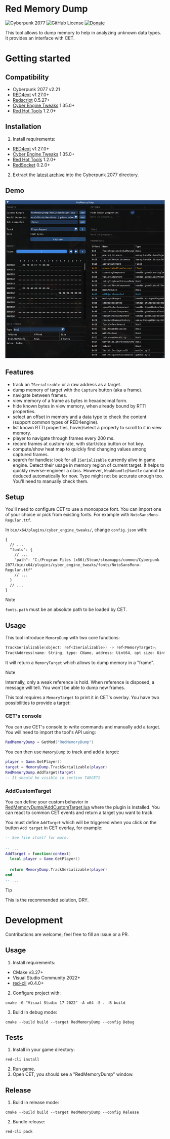 # Red Memory Dump
![Cyberpunk 2077](https://img.shields.io/badge/Cyberpunk%202077-v2.21-blue)
![GitHub License](https://img.shields.io/github/license/rayshader/cp2077-red-memorydump)
[![Donate](https://img.shields.io/badge/donate-buy%20me%20a%20coffee-yellow)](https://www.buymeacoffee.com/lpfreelance)

This tool allows to dump memory to help in analyzing unknown data types. It 
provides an interface with CET.

# Getting started

## Compatibility
- Cyberpunk 2077 v2.21
- [RED4ext] v1.27.0+
- [Redscript] 0.5.27+
- [Cyber Engine Tweaks] 1.35.0+
- [Red Hot Tools] 1.2.0+

## Installation
1. Install requirements:
- [RED4ext] v1.27.0+
- [Cyber Engine Tweaks] 1.35.0+
- [Red Hot Tools] 1.2.0+
- [RedSocket] 0.2.0+

2. Extract the [latest archive] into the Cyberpunk 2077 directory.

## Demo

![screenshot of tool](https://github.com/rayshader/cp2077-red-memorydump/blob/master/demo.png)

## Features
- track an `ISerializable` or a raw address as a target.
- dump memory of target with the `Capture` button (aka a frame).
- navigate between frames.
- view memory of a frame as bytes in hexadecimal form.
- hide known bytes in view memory, when already bound by RTTI properties.
- select an offset in memory and a data type to check the content (support 
  common types of RED4engine).
- list known RTTI properties, hover/select a property to scroll to it in view 
  memory.
- player to navigate through frames every 200 ms.
- record frames at custom rate, with start/stop button or hot key.
- compute/show heat map to quickly find changing values among captured frames.
- search for handles: look for all `ISerializable` currently alive in game 
  engine. Detect their usage in memory region of current target. It helps to 
  quickly reverse-engineer a class. However, `WeakHandle`/`Handle` cannot be 
  deduced automatically for now. Type might not be accurate enough too. You'll 
  need to manually check them.

## Setup

You'll need to configure CET to use a monospace font. You can import one of 
your choice or pick from existing fonts. For example with 
`NotoSansMono-Regular.ttf`.

In `bin/x64/plugins/cyber_engine_tweaks/`, change `config.json` with:
```json5
{
  // ...
  "fonts": {
    // ...
    "path": "C:/Program Files (x86)/Steam/steamapps/common/Cyberpunk 2077/bin/x64/plugins/cyber_engine_tweaks/fonts/NotoSansMono-Regular.ttf"
    // ...
  }
  // ...
}
```

> [!NOTE]  
> `fonts.path` must be an absolute path to be loaded by CET.

## Usage

This tool introduce `MemoryDump` with two core functions:
```swift
TrackSerializable(object: ref<ISerializable>) -> ref<MemoryTarget>;
TrackAddress(name: String, type: CName, address: Uint64, opt size: Uint32) -> ref<MemoryTarget>;
```

It will return a `MemoryTarget` which allows to dump memory in a "frame".

> [!NOTE]  
> Internally, only a weak reference is hold. When reference is disposed, a
> message will tell. You won't be able to dump new frames.

This tool requires a `MemoryTarget` to print it in CET's overlay. You have two 
possibilities to provide a target:

### CET's console

You can use CET's console to write commands and manually add a target. You 
will need to import the tool's API using:
```lua
RedMemoryDump = GetMod("RedMemoryDump")
```
You can then use `MemoryDump` to track and add a target:
```lua
player = Game.GetPlayer()
target = MemoryDump.TrackSerializable(player)
RedMemoryDump.AddTarget(target)
-- It should be visible in section TARGETS
```

### AddCustomTarget

You can define your custom behavior in [RedMemoryDump/AddCustomTarget.lua] 
where the plugin is installed. You can react to common CET events and return 
a target you want to track.

You must define `AddTarget` which will be triggered when you click on the 
button `Add target` in CET overlay, for example:
```lua
-- See file itself for more.

-- ...
AddTarget = function(context)
  local player = Game.GetPlayer()

  return MemoryDump.TrackSerializable(player)
end
-- ...
```

> [!TIP]  
> This is the recommended solution, DRY.

# Development
Contributions are welcome, feel free to fill an issue or a PR.

## Usage
1. Install requirements:
  - CMake v3.27+
  - Visual Studio Community 2022+
  - [red-cli] v0.4.0+
2. Configure project with:
```shell
cmake -G "Visual Studio 17 2022" -A x64 -S . -B build
```

3. Build in debug mode:
```shell
cmake --build build --target RedMemoryDump --config Debug
```

## Tests
1. Install in your game directory:

```shell
red-cli install
```
 
2. Run game.
3. Open CET, you should see a "RedMemoryDump" window.

## Release
1. Build in release mode:

```shell
cmake --build build --target RedMemoryDump --config Release
```

2. Bundle release:

```shell
red-cli pack
```

<!-- Table of links -->
[RED4ext]: https://github.com/WopsS/RED4ext
[Redscript]: https://github.com/jac3km4/redscript
[Cyber Engine Tweaks]: https://github.com/maximegmd/CyberEngineTweaks
[Red Hot Tools]: https://github.com/psiberx/cp2077-red-hot-tools
[RedSocket]: https://github.com/rayshader/cp2077-red-socket/releases/latest
[latest archive]: https://github.com/rayshader/cp2077-red-memorydump/releases/latest
[RedMemoryDump/AddCustomTarget.lua]: https://github.com/rayshader/cp2077-red-memorydump/blob/master/scripts/cet/AddCustomTarget.lua
[red-cli]: https://github.com/rayshader/cp2077-red-cli/releases/latest